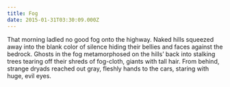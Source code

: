 ```yaml
---
title: Fog
date: 2015-01-31T03:30:09.000Z
---
```

That morning ladled no good fog onto the highway. Naked hills squeezed away into the blank color of silence hiding their bellies and faces against the bedrock. Ghosts in the fog metamorphosed on the hills’ back into stalking trees tearing off their shreds of fog-cloth, giants with tall hair. From behind, strange dryads reached out gray, fleshly hands to the cars, staring with huge, evil eyes.